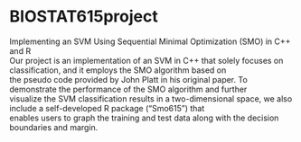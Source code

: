 # BIOSTAT615project
Implementing an SVM Using Sequential Minimal Optimization (SMO) in C++ and R<br />
Our project is an implementation of an SVM in C++ that solely focuses on classification, and it employs the SMO algorithm based on<br />
the pseudo code provided by John Platt in his original paper. To demonstrate the performance of the SMO algorithm and further<br />
visualize the SVM classification results in a two-dimensional space, we also include a self-developed R package (“Smo615”) that<br />
enables users to graph the training and test data along with the decision boundaries and margin.
